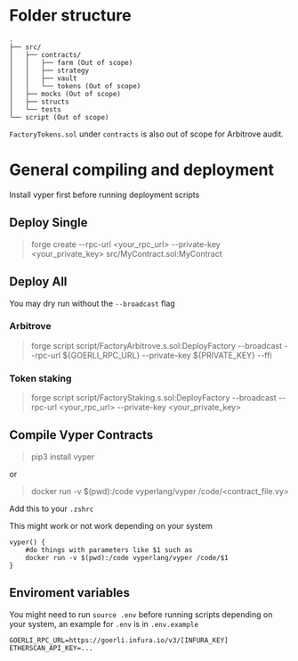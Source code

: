 # Folder structure
```
.
├── src/
│   ├── contracts/
│   │   ├── farm (Out of scope)
│   │   ├── strategy
│   │   ├── vault
│   │   └── tokens (Out of scope)
│   ├── mocks (Out of scope)
│   ├── structs
│   └── tests
└── script (Out of scope)
```

`FactoryTokens.sol` under `contracts` is also out of scope for Arbitrove audit.

# General compiling and deployment

Install vyper first before running deployment scripts

## Deploy Single

> forge create --rpc-url <your_rpc_url> --private-key <your_private_key> src/MyContract.sol:MyContract

## Deploy All
You may dry run without the `--broadcast` flag

### Arbitrove
> forge script script/FactoryArbitrove.s.sol:DeployFactory --broadcast --rpc-url ${GOERLI_RPC_URL} --private-key ${PRIVATE_KEY} --ffi

### Token staking
> forge script script/FactoryStaking.s.sol:DeployFactory --broadcast --rpc-url <your_rpc_url> --private-key <your_private_key>


## Compile Vyper Contracts

> pip3 install vyper

or

> docker run -v $(pwd):/code vyperlang/vyper /code/<contract_file.vy>

Add this to your `.zshrc`

This might work or not work depending on your system
```
vyper() {
    #do things with parameters like $1 such as
    docker run -v $(pwd):/code vyperlang/vyper /code/$1
}
```

## Enviroment variables
You might need to run `source .env` before running scripts depending on your system, an example for `.env` is in `.env.example`

```
GOERLI_RPC_URL=https://goerli.infura.io/v3/[INFURA_KEY]
ETHERSCAN_API_KEY=...
```
